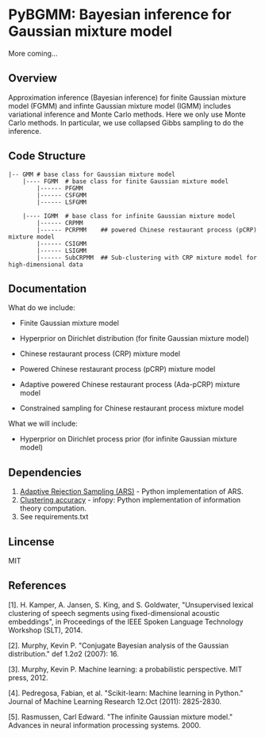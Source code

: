 # PyBGMM: Bayesian inference for Gaussian mixture model

More coming...

## Overview
Approximation inference (Bayesian inference) for finite Gaussian mixture model (FGMM) and infinte Gaussian mixture 
model (IGMM) includes variational inference and Monte Carlo methods. Here we only use Monte Carlo methods. In 
particular, we use collapsed Gibbs sampling to do the inference.

## Code Structure

```
|-- GMM # base class for Gaussian mixture model
    |---- FGMM  # base class for finite Gaussian mixture model
        |------ PFGMM
        |------ CSFGMM
        |------ LSFGMM

    |---- IGMM  # base class for infinite Gaussian mixture model
        |------ CRPMM
        |------ PCRPMM    ## powered Chinese restaurant process (pCRP) mixture model
        |------ CSIGMM
        |------ LSIGMM
        |------ SubCRPMM  ## Sub-clustering with CRP mixture model for high-dimensional data
```

## Documentation

What do we include:

- Finite Gaussian mixture model

- Hyperprior on Dirichlet distribution (for finite Gaussian mixture model)

- Chinese restaurant process (CRP) mixture model

- Powered Chinese restaurant process (pCRP) mixture model

- Adaptive powered Chinese restaurant process (Ada-pCRP) mixture model

- Constrained sampling for Chinese restaurant process mixture model

What we will include:

- Hyperprior on Dirichlet process prior (for infinite Gaussian mixture model)

## Dependencies
1. [Adaptive Rejection Sampling (ARS)](https://github.com/junlulocky/ARS-MCMC) - Python implementation of ARS.
1. [Clustering accuracy](https://github.com/junlulocky/infopy) - infopy: Python implementation of information theory 
computation.
1. See requirements.txt

## Lincense
MIT

## References
[1]. H. Kamper, A. Jansen, S. King, and S. Goldwater, "Unsupervised lexical clustering of speech segments using 
fixed-dimensional acoustic embeddings", in Proceedings of the IEEE Spoken Language Technology Workshop (SLT), 2014.

[2]. Murphy, Kevin P. "Conjugate Bayesian analysis of the Gaussian distribution." def 1.2σ2 (2007): 16.

[3]. Murphy, Kevin P. Machine learning: a probabilistic perspective. MIT press, 2012.

[4]. Pedregosa, Fabian, et al. "Scikit-learn: Machine learning in Python." Journal of Machine Learning Research 12.Oct
 (2011): 2825-2830.
 
[5]. Rasmussen, Carl Edward. "The infinite Gaussian mixture model." Advances in neural information processing systems. 2000.
